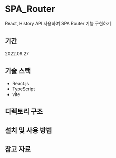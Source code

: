 # SPA_Router

React, History API 사용하여 SPA Router 기능 구현하기

## 기간

2022.09.27

## 기술 스택

- React.js
- TypeScript
- vite

## 디렉토리 구조

## 설치 및 사용 방법

## 참고 자료
